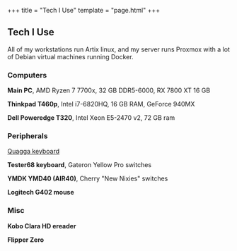 +++
title = "Tech I Use"
template = "page.html"
+++

## Tech I Use

All of my workstations run Artix linux, and my server runs Proxmox with a lot of Debian virtual machines running Docker.

### Computers

**Main PC**, AMD Ryzen 7 7700x, 32 GB DDR5-6000, RX 7800 XT 16 GB

**Thinkpad T460p**, Intel i7-6820HQ, 16 GB RAM, GeForce 940MX

**Dell Poweredge T320**, Intel Xeon E5-2470 v2, 72 GB ram

### Peripherals

[Quagga keyboard](/projects/splitkeyboard)

**Tester68 keyboard**, Gateron Yellow Pro switches

**YMDK YMD40 (AIR40)**, Cherry "New Nixies" switches

**Logitech G402 mouse**

### Misc

**Kobo Clara HD ereader**

**Flipper Zero**
